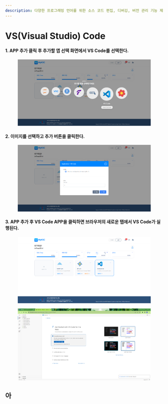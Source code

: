 ```yaml
---
description: 다양한 프로그래밍 언어를 위한 소스 코드 편집, 디버깅, 버전 관리 기능 제공(Visual Studio Code)
---
```


# VS(Visual Studio) Code

#### 1. APP 추가 클릭 후 추가할 앱 선택 화면에서 VS Code를 선택한다.

<figure><img src="../.gitbook/assets/그림101.png" alt=""><figcaption></figcaption></figure>

#### 2. 이미지를 선택하고 추가 버튼을 클릭한다.

<figure><img src="../.gitbook/assets/그림102.png" alt=""><figcaption></figcaption></figure>

#### 3. APP 추가 후 VS Code APP을 클릭하면 브라우저의 새로운 탭에서 VS Code가 실행된다.

<figure><img src="../.gitbook/assets/그림103.png" alt=""><figcaption></figcaption></figure>

<figure><img src="../.gitbook/assets/그림104.png" alt=""><figcaption></figcaption></figure>

##

## 아
